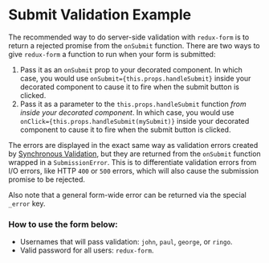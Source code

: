 # Submit Validation Example

The recommended way to do server-side validation with `redux-form` is to return a rejected promise
from the `onSubmit` function. There are two ways to give `redux-form` a function to run when your
form is submitted:

1. Pass it as an `onSubmit` prop to your decorated component. In which case, you would use
`onSubmit={this.props.handleSubmit}` inside your decorated component to cause it to fire when the 
submit button is clicked.
2. Pass it as a parameter to the `this.props.handleSubmit` function _from inside your
decorated component_. In which case, you would use `onClick={this.props.handleSubmit(mySubmit)}`
inside your decorated component to cause it to fire when the submit button is clicked.

The errors are displayed in the exact same way as validation errors created by
[Synchronous Validation](../../syncValidation), but they are returned from the `onSubmit`
function wrapped in a `SubmissionError`. This is to differentiate validation errors from I/O 
errors, like HTTP `400` or `500` errors, which will also cause the submission promise to be
rejected.

Also note that a general form-wide error can be returned via the special `_error` key.

### How to use the form below:

* Usernames that will pass validation: `john`, `paul`, `george`, or `ringo`.
* Valid password for all users: `redux-form`.

